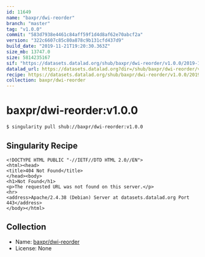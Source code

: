 ```yaml
---
id: 11649
name: "baxpr/dwi-reorder"
branch: "master"
tag: "v1.0.0"
commit: "583d7938e4461c84aff59f1d4d8af62e70abcf2a"
version: "322c6607c85c80a878c9b131cfd437d9"
build_date: "2019-11-21T19:20:30.363Z"
size_mb: 13747.0
size: 5814235167
sif: "https://datasets.datalad.org/shub/baxpr/dwi-reorder/v1.0.0/2019-11-21-583d7938-322c6607/322c6607c85c80a878c9b131cfd437d9.sif"
datalad_url: https://datasets.datalad.org?dir=/shub/baxpr/dwi-reorder/v1.0.0/2019-11-21-583d7938-322c6607/
recipe: https://datasets.datalad.org/shub/baxpr/dwi-reorder/v1.0.0/2019-11-21-583d7938-322c6607/Singularity
collection: baxpr/dwi-reorder
---
```


# baxpr/dwi-reorder:v1.0.0

```bash
$ singularity pull shub://baxpr/dwi-reorder:v1.0.0
```

## Singularity Recipe

```singularity
<!DOCTYPE HTML PUBLIC "-//IETF//DTD HTML 2.0//EN">
<html><head>
<title>404 Not Found</title>
</head><body>
<h1>Not Found</h1>
<p>The requested URL was not found on this server.</p>
<hr>
<address>Apache/2.4.38 (Debian) Server at datasets.datalad.org Port 443</address>
</body></html>
```

## Collection

 - Name: [baxpr/dwi-reorder](https://github.com/baxpr/dwi-reorder)
 - License: None

